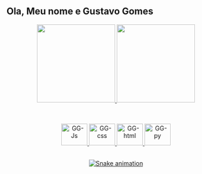 ## Ola, Meu nome e Gustavo Gomes
<div align="center">
  <a href="https://github.com/ggomes061">
  <img height="180em" src="https://github-readme-stats.vercel.app/api?username=ggomes061&show_icons=true&theme=dracula&include_all_commits=true&count_private=true"/>
  <img height="180em" src="https://github-readme-stats.vercel.app/api/top-langs/?username=ggomes061&layout=compact&langs_count=7&theme=dracula"/>
</div>
  
  ##
  
<div align="center" style="display: inline_block"><br>
  <img alt="GG-Js" height="50" width="60" src="https://cdn.jsdelivr.net/gh/devicons/devicon/icons/javascript/javascript-original.svg" />
  <img alt="GG-css" height="50" width="60" src="https://cdn.jsdelivr.net/gh/devicons/devicon/icons/css3/css3-original.svg" />
  <img alt="GG-html" height="50" width="60" src="https://cdn.jsdelivr.net/gh/devicons/devicon/icons/html5/html5-original.svg" />
  <img alt="GG-py" height=50" width="60" src="https://cdn.jsdelivr.net/gh/devicons/devicon/icons/python/python-original.svg" />
                                                                                                                           
 ##                                                                                                                           
  
  ![Snake animation](https://github.com/ggomes061/ggomes061/blob/output/github-contribution-grid-snake.svg)
  
</div>


